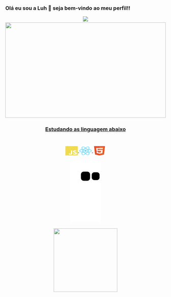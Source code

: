 ### Olá eu sou a Luh 🥰 seja bem-vindo ao meu perfil!!

<div align="center">
  <a href="https://github.com/LuhS2ilvah">
  <img height="180em" src="https://github-readme-stats.vercel.app/api?username=LuhS2ilvah&show_icons=true&theme=dracula&include_all_commits=true&count_private=true"/>
 <div>
  <img  width="100%" height="300" src="https://user-images.githubusercontent.com/70382532/138322189-2db8df52-9dcb-40a0-88a8-c365466bd33d.gif"/>
    </div>
<h3 > Estudando as linguagem abaixo<h3>
<div style="display: inline_block"><br>
  <img align="center" alt="Luh-Js" height="30" width="40" src="https://raw.githubusercontent.com/devicons/devicon/master/icons/javascript/javascript-plain.svg">
  
  <img align="center" alt="Luh-React" height="30" width="40" src="https://raw.githubusercontent.com/devicons/devicon/master/icons/react/react-original.svg">
  <img align="center" alt="Luh-HTML" height="30" width="40" src="https://raw.githubusercontent.com/devicons/devicon/master/icons/html5/html5-original.svg">
  
![Snake animation](https://github.com/rafaballerini/rafaballerini/blob/output/github-contribution-grid-snake.svg)
 
</div>

<img src="https://user-images.githubusercontent.com/90657609/153277502-55d820bb-aec6-4243-9524-b8080186d95d.gif" width="200" height="200" />

